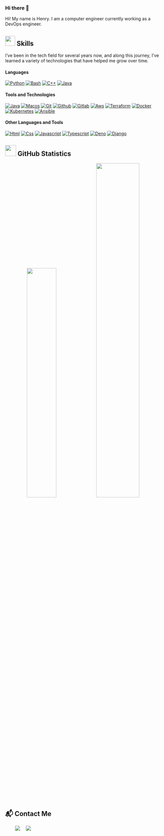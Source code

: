 ### Hi there 👋

Hi! My name is Henry. I am a computer engineer currently working as a DevOps engineer.

## <img src = "https://media2.giphy.com/media/QssGEmpkyEOhBCb7e1/giphy.gif?cid=ecf05e47a0n3gi1bfqntqmob8g9aid1oyj2wr3ds3mg700bl&rid=giphy.gif" width = 32px>  Skills

<p align="center">
  
I’ve been in the tech field for several years now, and along this journey, I’ve learned a variety of technologies that have helped me grow over time.

#### Languages

  [![Python](https://skillicons.dev/icons?i=py "Python")](https://skillicons.dev)
  [![Bash](https://skillicons.dev/icons?i=bash "Bash")](https://skillicons.dev)
  [![C++](https://skillicons.dev/icons?i=cpp "C++")](https://skillicons.dev)
  [![Java](https://skillicons.dev/icons?i=java "Java")](https://skillicons.dev)

#### Tools and Technologies
  
  [![Java](https://skillicons.dev/icons?i=linux "Linux")](https://skillicons.dev)
  [![Macos](https://skillicons.dev/icons?i=apple "Macos")](https://skillicons.dev)
  [![Git](https://skillicons.dev/icons?i=git "Git")](https://skillicons.dev)
  [![Github](https://skillicons.dev/icons?i=github "Github")](https://skillicons.dev)
  [![Gitlab](https://skillicons.dev/icons?i=gitlab "Gitlab")](https://skillicons.dev)
  [![Aws](https://skillicons.dev/icons?i=aws "Aws")](https://skillicons.dev)
  [![Terraform](https://skillicons.dev/icons?i=terraform "Terraform")](https://skillicons.dev)
  [![Docker](https://skillicons.dev/icons?i=docker "Docker")](https://skillicons.dev)
  [![Kubernetes](https://skillicons.dev/icons?i=kubernetes "Kubernetes")](https://skillicons.dev)
  [![Ansible](https://skillicons.dev/icons?i=ansible "Ansible")](https://skillicons.dev)

#### Other Languages and Tools

[![Html](https://skillicons.dev/icons?i=html "Html")](https://skillicons.dev)
[![Css](https://skillicons.dev/icons?i=css "Css")](https://skillicons.dev)
[![Javascript](https://skillicons.dev/icons?i=javascript "Javascript")](https://skillicons.dev)
[![Typescript](https://skillicons.dev/icons?i=typescript "Typescript")](https://skillicons.dev)
[![Deno](https://skillicons.dev/icons?i=deno "Deno")](https://skillicons.dev)
[![Django](https://skillicons.dev/icons?i=django "Django")](https://skillicons.dev)

</p>

## <img src = "https://i.pinimg.com/originals/65/c4/f4/65c4f452571be1261e9c623f7da488ac.gif" width = 35px> GitHub Statistics 
<p align="center">
  <img src="https://github-readme-stats.vercel.app/api?username=enaraque&show_icons=true&theme=tokyonight" width="43.5%">
  <img src="https://github-readme-activity-graph.vercel.app/graph?username=enaraque&theme=tokyo-night" width="52.5%">
</p>


## 📬 Contact Me

&nbsp; &nbsp; &nbsp; &nbsp; <a href="https://www.linkedin.com/in/enrique-araque-espinosa-b1ba65230/"><img src="https://skillicons.dev/icons?i=linkedin" /></a> &nbsp;&nbsp;&nbsp;
<a href="mailto:enriquearakes@gmail.com"><img src="https://skillicons.dev/icons?i=gmail" /></a> &nbsp; &nbsp;
